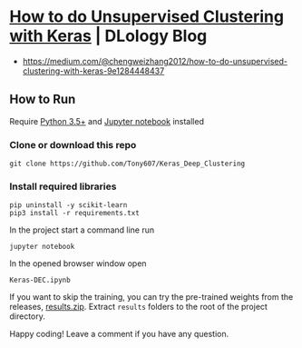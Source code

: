 # [How to do Unsupervised Clustering with Keras](https://www.dlology.com/blog/how-to-do-unsupervised-clustering-with-keras/) | DLology Blog
* https://medium.com/@chengweizhang2012/how-to-do-unsupervised-clustering-with-keras-9e1284448437

## How to Run
Require [Python 3.5+](https://www.python.org/ftp/python/3.6.4/python-3.6.4.exe) and [Jupyter notebook](https://jupyter.readthedocs.io/en/latest/install.html) installed
### Clone or download this repo
```
git clone https://github.com/Tony607/Keras_Deep_Clustering
```
### Install required libraries
```
pip uninstall -y scikit-learn
pip3 install -r requirements.txt
```


In the project start a command line run
```
jupyter notebook
```
In the opened browser window open
```
Keras-DEC.ipynb
```
If you want to skip the training, you can try the pre-trained weights from the releases, [results.zip](https://github.com/Tony607/Keras_Deep_Clustering/releases/download/V0.1/results.zip). Extract
`results` folders to the root of the project directory.

Happy coding! Leave a comment if you have any question.
